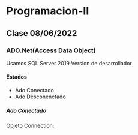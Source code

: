 # Programacion-II
## Clase 08/06/2022
### ADO.Net(Access Data Object)
Usamos SQL Server 2019 Version de desarrollador
#### Estados
+ Ado Conectado
+ Ado Desconenctado
##### Ado Conectado
Objeto Connection: 
